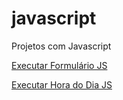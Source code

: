 # javascript
Projetos com Javascript

 <a href="https://philipepereira10.github.io/javascript/formulariojs/index.html"> Executar Formulário JS</a>

 <a href="https://philipepereira10.github.io/javascript/HoradoDiaJS/modelo.html"> Executar Hora do Dia JS</a> 
 